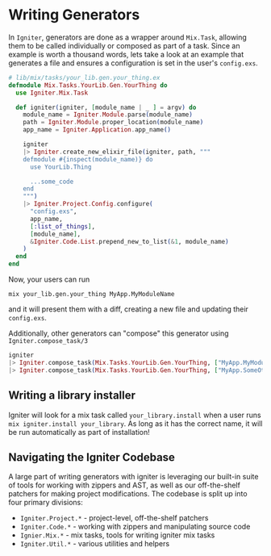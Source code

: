 # Writing Generators

In `Igniter`, generators are done as a wrapper around `Mix.Task`, allowing them to be called individually or composed as part of a task. Since an example is worth a thousand words, lets take a look at an example that generates a file and ensures a configuration is set in the user's `config.exs`.

```elixir
# lib/mix/tasks/your_lib.gen.your_thing.ex
defmodule Mix.Tasks.YourLib.Gen.YourThing do
  use Igniter.Mix.Task

  def igniter(igniter, [module_name | _ ] = argv) do
    module_name = Igniter.Module.parse(module_name)
    path = Igniter.Module.proper_location(module_name)
    app_name = Igniter.Application.app_name()

    igniter
    |> Igniter.create_new_elixir_file(igniter, path, """
    defmodule #{inspect(module_name)} do
      use YourLib.Thing

      ...some_code
    end
    """)
    |> Igniter.Project.Config.configure(
      "config.exs",
      app_name,
      [:list_of_things],
      [module_name],
      &Igniter.Code.List.prepend_new_to_list(&1, module_name)
    )
  end
end
```

Now, your users can run

`mix your_lib.gen.your_thing MyApp.MyModuleName`

and it will present them with a diff, creating a new file and updating their `config.exs`.

Additionally, other generators can "compose" this generator using `Igniter.compose_task/3`

```elixir
igniter
|> Igniter.compose_task(Mix.Tasks.YourLib.Gen.YourThing, ["MyApp.MyModuleName"])
|> Igniter.compose_task(Mix.Tasks.YourLib.Gen.YourThing, ["MyApp.SomeOtherName"])
```

## Writing a library installer

Igniter will look for a mix task called `your_library.install` when a user runs `mix igniter.install your_library`. As long as it has the correct name, it will be run automatically as part of installation!

## Navigating the Igniter Codebase

A large part of writing generators with igniter is leveraging our built-in suite of tools for working with zippers and AST, as well as our off-the-shelf patchers for making project modifications. The codebase is split up into four primary divisions:

- `Igniter.Project.*` - project-level, off-the-shelf patchers
- `Igniter.Code.*` - working with zippers and manipulating source code
- `Ignier.Mix.*` - mix tasks, tools for writing igniter mix tasks
- `Igniter.Util.*` - various utilities and helpers
